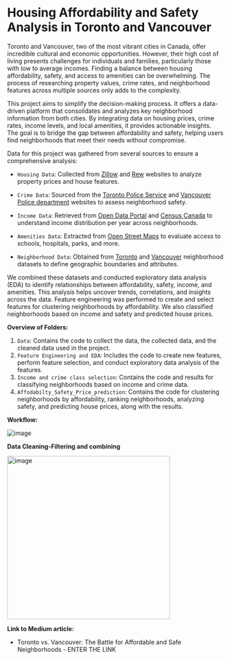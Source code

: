 # Housing Affordability and Safety Analysis in Toronto and Vancouver

Toronto and Vancouver, two of the most vibrant cities in Canada, offer incredible cultural and economic opportunities. However, their high cost of living presents challenges for individuals and families, particularly those with low to average incomes. Finding a balance between housing affordability, safety, and access to amenities can be overwhelming. The process of researching property values, crime rates, and neighborhood features across multiple sources only adds to the complexity.

This project aims to simplify the decision-making process. It offers a data-driven platform that consolidates and analyzes key neighborhood information from both cities. By integrating data on housing prices, crime rates, income levels, and local amenities, it provides actionable insights. The goal is to bridge the gap between affordability and safety, helping users find neighborhoods that meet their needs without compromise.

Data for this project was gathered from several sources to ensure a comprehensive analysis:

* ```Housing Data```: Collected from [Zillow](https://www.zillow.com/) and [Rew](https://www.rew.ca/) websites to analyze property prices and house features.

* ```Crime Data```: Sourced from the [Toronto Police Service](https://data.torontopolice.on.ca/pages/open-data) and [Vancouver Police department](https://geodash.vpd.ca/opendata/) websites to assess neighborhood safety. 

* ```Income Data```: Retrieved from [Open Data Portal](https://open.toronto.ca/dataset/neighbourhood-profiles/) and [Census Canada](https://www12.statcan.gc.ca/census-recensement/2021/dp-pd/prof/details/page.cfm?Lang=E&SearchText=Vancouver&DGUIDlist=2021A00055915022&GENDERlist=1&STATISTIClist=1&HEADERlist=0) to understand income distribution per year across neighborhoods.

* ```Amenities Data```: Extracted from [Open Street Maps](https://download.geofabrik.de/north-america/canada.html) to evaluate access to schools, hospitals, parks, and more.

* ```Neighborhood Data```: Obtained from [Toronto](https://open.toronto.ca/dataset/neighbourhoods/) and [Vancouver](https://opendata.vancouver.ca/explore/dataset/local-area-boundary/export/?disjunctive.name) neighborhood datasets to define geographic boundaries and attributes.

We combined these datasets and conducted exploratory data analysis (EDA) to identify relationships between affordability, safety, income, and amenities. This analysis helps uncover trends, correlations, and insights across the data. Feature engineering was performed to create and select features for clustering neighborhoods by affordability. We also classified neighborhoods based on income and safety and predicted house prices.

**Overview of Folders:**
1. ```Data```: Contains the code to collect the data, the collected data, and the cleaned data used in the project.
2. ```Feature Engineering and EDA```: Includes the code to create new features, perform feature selection, and conduct exploratory data analysis of the features.
3. ```Income and crime class selection```: Contains the code and results for classifying neighborhoods based on income and crime data.  
4. ```Affodabilty_Safety_Price_prediction```: Contains the code for clustering neighborhoods by affordability, ranking neighborhoods, analyzing safety, and predicting house prices, along with the results.  

**Workflow:**

![image](https://github.com/user-attachments/assets/7cf590f4-f2ac-4171-b6d0-5d28f553174d)

**Data Cleaning-Filtering and combining**

<img width="379" alt="image" src="https://github.com/user-attachments/assets/3ea67f88-8e4a-4cab-b8c2-4aedf2618c3e">

**Link to Medium article:**

* Toronto vs. Vancouver: The Battle for Affordable and Safe Neighborhoods - ENTER THE LINK
